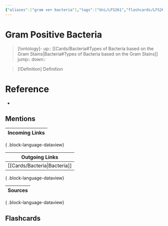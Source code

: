 ```yaml
---
{"aliases":["gram ve+ bacteria"],"tags":["Uni/LFS261","flashcards/LFS261"],"dg-publish":true,"permalink":"/cards/gram-positive-bacteria/","dgPassFrontmatter":true}
---
```


# Gram Positive Bacteria

> [!ontology]-
> up:: [[Cards/Bacteria#Types of Bacteria based on the Gram Stains\|Bacteria#Types of Bacteria based on the Gram Stains]]
> jump:: 
> down:: 

> [!Definition] Definition

# Reference

- 

## Mentions

| Incoming Links |
| -------------- |

{ .block-language-dataview}

| Outgoing Links                  |
| ------------------------------- |
| [[Cards/Bacteria\|Bacteria]] |

{ .block-language-dataview}

| Sources |
| ------- |

{ .block-language-dataview}

## Flashcards